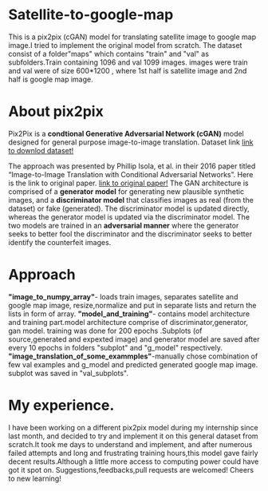 # Satellite-to-google-map
This is a pix2pix (cGAN) model for translating satellite image to google map image.I tried to implement the original model from scratch.
The dataset consist of a folder"maps" which contains "train" and "val" as subfolders.Train containing 1096 and val 1099 images.
images were train and val were of size 600*1200 , where 1st half is satellite image and 2nd half is google map image.

# About pix2pix
Pix2Pix is a  **condtional Generative Adversarial Network (cGAN)** model designed for general purpose image-to-image translation.
Dataset link [link to downlod dataset!](http://efrosgans.eecs.berkeley.edu/pix2pix/datasets/maps.tar.gz)

The approach was presented by Phillip Isola, et al. in their 2016 paper titled “Image-to-Image Translation with Conditional Adversarial Networks”. Here is the link to original paper.
[link to original paper!](https://arxiv.org/abs/1611.07004)
The GAN architecture is comprised of a **generator model** for generating new plausible synthetic images, and a **discriminator model** that classifies images as real (from the dataset) or fake (generated). The discriminator model is updated directly, whereas the generator model is updated via the discriminator model. The two models are trained in an **adversarial manner** where the generator seeks to better fool the discriminator and the discriminator seeks to better identify the counterfeit images.



# Approach
**"image_to_numpy_array"**- loads train images, separates satellite and google map image, resize,normalize and put in separate lists and return the lists in form of array.
**"model_and_training"**- contains model architecture and training part.model architecture comprise of discriminator,generator, gan model.
training was done for 200 epochs .Subplots (of source,generated and expexted image) and generator model are saved after every 10 epochs in folders "subplot" and "g_model" respectively.
**"image_translation_of_some_exammples"**-manually chose combination of few val examples and g_model and predicted generated google map image. subplot was saved in "val_subplots".

# My experience.
I have been working on a different pix2pix model during my internship since last month, and decided to try and implement it on this general dataset from scratch.It took me days to understand and implement, and after numerous failed attempts and long and frustrating training hours,this model gave fairly decent results.Although a little more access to computing power could have got it spot on.
Suggestions,feedbacks,pull requests are welcomed!
Cheers to new learning!
